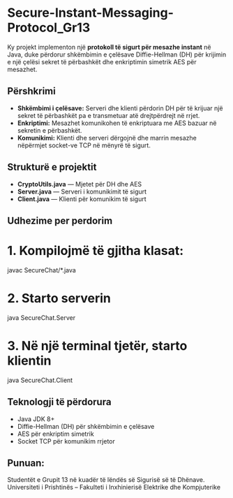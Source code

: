 # Secure-Instant-Messaging-Protocol_Gr13

Ky projekt implementon një **protokoll të sigurt për mesazhe instant** në Java, duke përdorur shkëmbimin e çelësave Diffie-Hellman (DH) për krijimin e një çelësi sekret të përbashkët dhe enkriptimin simetrik AES për mesazhet.

## Përshkrimi

* **Shkëmbimi i çelësave:** Serveri dhe klienti përdorin DH për të krijuar një sekret të përbashkët pa e transmetuar atë drejtpërdrejt në rrjet.  
* **Enkriptimi:** Mesazhet komunikohen të enkriptuara me AES bazuar në sekretin e përbashkët.  
* **Komunikimi:** Klienti dhe serveri dërgojnë dhe marrin mesazhe nëpërmjet socket-ve TCP në mënyrë të sigurt.

## Strukturë e projektit

* **CryptoUtils.java** — Mjetet për DH dhe AES  
* **Server.java** — Serveri i komunikimit të sigurt  
* **Client.java** — Klienti për komunikim të sigurt

## Udhezime per perdorim
# 1. Kompilojmë të gjitha klasat: 
javac SecureChat/*.java
# 2. Starto serverin
java SecureChat.Server
# 3. Në një terminal tjetër, starto klientin
java SecureChat.Client

## Teknologji të përdorura
* Java JDK 8+  
* Diffie-Hellman (DH) për shkëmbimin e çelësave  
* AES për enkriptim simetrik  
* Socket TCP për komunikim rrjetor  

## Punuan: 
Studentët e Grupit 13 në kuadër të lëndës së Sigurisë së të Dhënave.
Universiteti i Prishtinës – Fakulteti i Inxhinierisë Elektrike dhe Kompjuterike
